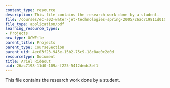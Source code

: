```yaml
---
content_type: resource
description: This file contains the research work done by a student.
file: /courses/ec-s02-water-jet-technologies-spring-2005/26ac719811d0109af2255412dedc8ef1_MITEC_S02S05_arielrideout.pdf
file_type: application/pdf
learning_resource_types:
- Projects
ocw_type: OCWFile
parent_title: Projects
parent_type: CourseSection
parent_uid: 4ec03f23-945e-15b2-75c9-18c8ae0c2d0d
resourcetype: Document
title: Ariel Rideout
uid: 26ac7198-11d0-109a-f225-5412dedc8ef1
---
```

This file contains the research work done by a student.

